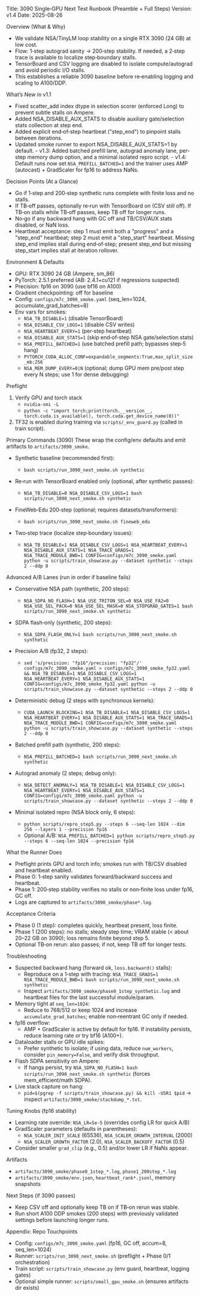 Title: 3090 Single‑GPU Next Test Runbook (Preamble + Full Steps)
Version: v1.4
Date: 2025-08-26

Overview (What & Why)
- We validate NSA/TinyLM loop stability on a single RTX 3090 (24 GB) at low cost.
- Flow: 1‑step autograd sanity → 200‑step stability. If needed, a 2‑step trace is available to localize step‑boundary stalls.
- TensorBoard and CSV logging are disabled to isolate compute/autograd and avoid periodic I/O stalls.
- This establishes a reliable 3090 baseline before re‑enabling logging and scaling to A100/DDP.

What’s New in v1.1
- Fixed scatter_add index dtype in selection scorer (enforced Long) to prevent subtle stalls on Ampere.
- Added NSA_DISABLE_AUX_STATS to disable auxiliary gate/selection stats collection at step end.
- Added explicit end‑of‑step heartbeat ("step_end") to pinpoint stalls between iterations.
- Updated smoke runner to export NSA_DISABLE_AUX_STATS=1 by default.
\- v1.3: Added batched prefill lane, autograd anomaly lane, per-step memory dump option, and a minimal isolated repro script.
\- v1.4: Default runs now set `NSA_PREFILL_BATCHED=1` and the trainer uses AMP (autocast) + GradScaler for fp16 to address NaNs.

Decision Points (At a Glance)
- Go if 1‑step and 200‑step synthetic runs complete with finite loss and no stalls.
- If TB‑off passes, optionally re‑run with TensorBoard on (CSV still off). If TB‑on stalls while TB‑off passes, keep TB off for longer runs.
- No‑go if any backward hang with GC off and TB/CSV/AUX stats disabled, or NaN loss.
- Heartbeat acceptance: step 1 must emit both a "progress" and a "step_end" heartbeat; step 2 must emit a "step_start" heartbeat. Missing step_end implies stall during end‑of‑step; present step_end but missing step_start implies stall at iteration rollover.

Environment & Defaults
- GPU: RTX 3090 24 GB (Ampere, sm_86)
- PyTorch: 2.5.1 preferred (AB: 2.4.1+cu121 if regressions suspected)
- Precision: fp16 on 3090 (use bf16 on A100)
- Gradient checkpointing: off for baseline
- Config: `configs/m7c_3090_smoke.yaml` (seq_len=1024, accumulate_grad_batches=8)
- Env vars for smokes:
  - `NSA_TB_DISABLE=1` (disable TensorBoard)
  - `NSA_DISABLE_CSV_LOGS=1` (disable CSV writes)
  - `NSA_HEARTBEAT_EVERY=1` (per‑step heartbeat)
  - `NSA_DISABLE_AUX_STATS=1` (skip end‑of‑step NSA gate/selection stats)
  - `NSA_PREFILL_BATCHED=1` (use batched prefill path; bypasses step‑5 hang)
  - `PYTORCH_CUDA_ALLOC_CONF=expandable_segments:True,max_split_size_mb:256`
  - `NSA_MEM_DUMP_EVERY=0|N` (optional; dump GPU mem pre/post step every N steps; use 1 for dense debugging)

Preflight
1) Verify GPU and torch stack
   - `nvidia-smi -L`
   - `python -c "import torch;print(torch.__version__, torch.cuda.is_available(), torch.cuda.get_device_name(0))"`
2) TF32 is enabled during training via `scripts/_env_guard.py` (called in train script).

Primary Commands (3090)
These wrap the config/env defaults and emit artifacts to `artifacts/3090_smoke`.

- Synthetic baseline (recommended first):
  - `bash scripts/run_3090_next_smoke.sh synthetic`

- Re‑run with TensorBoard enabled only (optional, after synthetic passes):
  - `NSA_TB_DISABLE=0 NSA_DISABLE_CSV_LOGS=1 bash scripts/run_3090_next_smoke.sh synthetic`

- FineWeb‑Edu 200‑step (optional; requires datasets/transformers):
  - `bash scripts/run_3090_next_smoke.sh fineweb_edu`

- Two‑step trace (localize step‑boundary issues):
  - `NSA_TB_DISABLE=1 NSA_DISABLE_CSV_LOGS=1 NSA_HEARTBEAT_EVERY=1 NSA_DISABLE_AUX_STATS=1 NSA_TRACE_GRADS=1 NSA_TRACE_MODULE_BWD=1 CONFIG=configs/m7c_3090_smoke.yaml python -u scripts/train_showcase.py --dataset synthetic --steps 2 --ddp 0`

Advanced A/B Lanes (run in order if baseline fails)
- Conservative NSA path (synthetic, 200 steps):
  - `NSA_SDPA_NO_FLASH=1 NSA_USE_TRITON_SEL=0 NSA_USE_FA2=0 NSA_USE_SEL_PACK=0 NSA_USE_SEL_MASK=0 NSA_STOPGRAD_GATES=1 bash scripts/run_3090_next_smoke.sh synthetic`

- SDPA flash‑only (synthetic, 200 steps):
  - `NSA_SDPA_FLASH_ONLY=1 bash scripts/run_3090_next_smoke.sh synthetic`

- Precision A/B (fp32, 2 steps):
  - `sed 's/precision: "fp16"/precision: "fp32"/' configs/m7c_3090_smoke.yaml > configs/m7c_3090_smoke_fp32.yaml && NSA_TB_DISABLE=1 NSA_DISABLE_CSV_LOGS=1 NSA_HEARTBEAT_EVERY=1 NSA_DISABLE_AUX_STATS=1 CONFIG=configs/m7c_3090_smoke_fp32.yaml python -u scripts/train_showcase.py --dataset synthetic --steps 2 --ddp 0`

- Deterministic debug (2 steps with synchronous kernels):
  - `CUDA_LAUNCH_BLOCKING=1 NSA_TB_DISABLE=1 NSA_DISABLE_CSV_LOGS=1 NSA_HEARTBEAT_EVERY=1 NSA_DISABLE_AUX_STATS=1 NSA_TRACE_GRADS=1 NSA_TRACE_MODULE_BWD=1 CONFIG=configs/m7c_3090_smoke.yaml python -u scripts/train_showcase.py --dataset synthetic --steps 2 --ddp 0`

- Batched prefill path (synthetic, 200 steps):
  - `NSA_PREFILL_BATCHED=1 bash scripts/run_3090_next_smoke.sh synthetic`

- Autograd anomaly (2 steps; debug only):
  - `NSA_DETECT_ANOMALY=1 NSA_TB_DISABLE=1 NSA_DISABLE_CSV_LOGS=1 NSA_HEARTBEAT_EVERY=1 NSA_DISABLE_AUX_STATS=1 CONFIG=configs/m7c_3090_smoke.yaml python -u scripts/train_showcase.py --dataset synthetic --steps 2 --ddp 0`

- Minimal isolated repro (NSA block only, 6 steps):
  - `python scripts/repro_step5.py --steps 6 --seq-len 1024 --dim 256 --layers 1 --precision fp16`
  - Optional A/B: `NSA_PREFILL_BATCHED=1 python scripts/repro_step5.py --steps 6 --seq-len 1024 --precision fp16`

What the Runner Does
- Preflight prints GPU and torch info; smokes run with TB/CSV disabled and heartbeat enabled.
- Phase 0: 1‑step sanity validates forward/backward success and heartbeat.
- Phase 1: 200‑step stability verifies no stalls or non‑finite loss under fp16, GC off.
- Logs are captured to `artifacts/3090_smoke/phase*.log`.

Acceptance Criteria
- Phase 0 (1 step): completes quickly, heartbeat present, loss finite.
- Phase 1 (200 steps): no stalls; steady step time; VRAM stable (< about 20–22 GB on 3090); loss remains finite beyond step 5.
- Optional TB‑on rerun: also passes; if not, keep TB off for longer tests.

Troubleshooting
- Suspected backward hang (forward ok, `loss.backward()` stalls):
  - Reproduce on a 1‑step with tracing: `NSA_TRACE_GRADS=1 NSA_TRACE_MODULE_BWD=1 bash scripts/run_3090_next_smoke.sh synthetic`
  - Inspect `artifacts/3090_smoke/phase0_1step_synthetic.log` and heartbeat files for the last successful module/param.
- Memory tight at `seq_len=1024`:
  - Reduce to 768/512 or keep 1024 and increase `accumulate_grad_batches`; enable non‑reentrant GC only if needed.
- fp16 overflow:
  - AMP + GradScaler is active by default for fp16. If instability persists, reduce learning rate or try bf16 (A100+).
- Dataloader stalls or GPU idle spikes:
  - Prefer synthetic to isolate; if using data, reduce `num_workers`, consider `pin_memory=False`, and verify disk throughput.
- Flash SDPA sensitivity on Ampere:
  - If hangs persist, try `NSA_SDPA_NO_FLASH=1 bash scripts/run_3090_next_smoke.sh synthetic` (forces mem_efficient/math SDPA).
- Live stack capture on hang:
  - `pid=$(pgrep -f scripts/train_showcase.py) && kill -USR1 $pid` → inspect `artifacts/3090_smoke/stackdump_*.txt`.

Tuning Knobs (fp16 stability)
- Learning rate override: `NSA_LR=5e-5` (overrides config LR for quick A/B)
- GradScaler parameters (defaults in parentheses):
  - `NSA_SCALER_INIT_SCALE` (65536), `NSA_SCALER_GROWTH_INTERVAL` (2000)
  - `NSA_SCALER_GROWTH_FACTOR` (2.0), `NSA_SCALER_BACKOFF_FACTOR` (0.5)
- Consider smaller `grad_clip` (e.g., 0.5) and/or lower LR if NaNs appear.

Artifacts
- `artifacts/3090_smoke/phase0_1step_*.log`, `phase1_200step_*.log`
- `artifacts/3090_smoke/env.json`, `heartbeat_rank*.jsonl`, memory snapshots

Next Steps (if 3090 passes)
- Keep CSV off and optionally keep TB on if TB‑on rerun was stable.
- Run short A100 DDP smokes (200 steps) with previously validated settings before launching longer runs.

Appendix: Repo Touchpoints
- Config: `configs/m7c_3090_smoke.yaml` (fp16, GC off, accum=8, seq_len=1024)
- Runner: `scripts/run_3090_next_smoke.sh` (preflight + Phase 0/1 orchestration)
- Train script: `scripts/train_showcase.py` (env guard, heartbeat, logging gates)
- Optional simple runner: `scripts/small_gpu_smoke.sh` (ensures artifacts dir exists)
